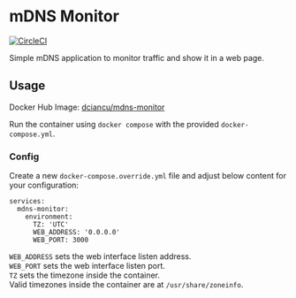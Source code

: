 # mDNS Monitor

[![CircleCI](https://dl.circleci.com/status-badge/img/circleci/F8zvFL89rXf6pgQo3twuVc/WGzv2M9waPK1akzhtDJQ6E/tree/main.svg?style=svg)](https://dl.circleci.com/status-badge/redirect/circleci/F8zvFL89rXf6pgQo3twuVc/WGzv2M9waPK1akzhtDJQ6E/tree/main)

Simple mDNS application to monitor traffic and show it in a web page.

## Usage

Docker Hub Image: [dciancu/mdns-monitor](https://hub.docker.com/r/dciancu/mdns-monitor)  

Run the container using `docker compose` with the provided `docker-compose.yml`.  

### Config

Create a new `docker-compose.override.yml` file and adjust below content for your configuration:
```
services:
  mdns-monitor:
    environment:
      TZ: 'UTC'
      WEB_ADDRESS: '0.0.0.0'
      WEB_PORT: 3000
```
`WEB_ADDRESS` sets the web interface listen address.  
`WEB_PORT` sets the web interface listen port.  
`TZ` sets the timezone inside the container.  
Valid timezones inside the container are at `/usr/share/zoneinfo`.
